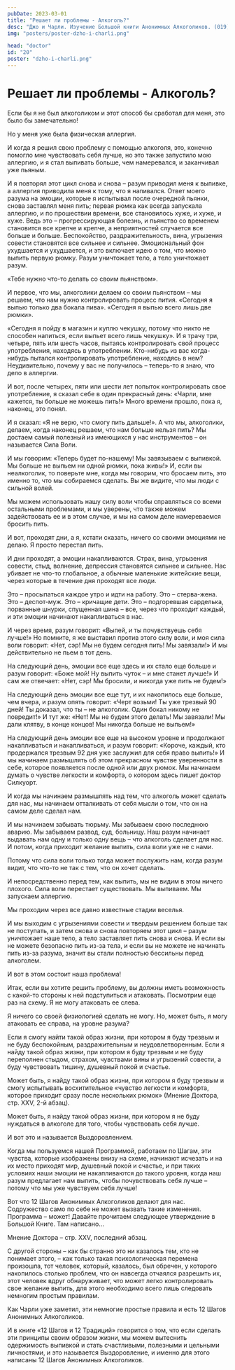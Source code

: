 ```yaml
---
pubDate: 2023-03-01
title: "Решает ли проблемы - Алкоголь?"
desc: "Джо и Чарли. Изучение Большой книги Анонимных Алкоголиков. (019)"
img: "posters/poster-dzho-i-charli.png"

head: "doctor"
id: "20"
poster: "dzho-i-charli.png"
---
```


# Решает ли проблемы - Алкоголь?

Если бы я не был алкоголиком и этот способ бы сработал для меня, это было бы замечательно!

Но у меня уже была физическая аллергия.

И когда я решил свою проблему с помощью алкоголя, это, конечно помогло мне чувствовать себя лучше, но это также запустило мою аллергию, и я стал выпивать больше, чем намеревался, и заканчивал уже пьяным.

И я повторял этот цикл снова и снова – разум приводил меня к выпивке, а аллергия приводила меня к тому, что я напивался. Ответ моего разума на эмоции, которые я испытывал после очередной пьянки, снова заставлял меня пить; первая рюмка как всегда запускала аллергию, и по прошествии времени, все становилось хуже, и хуже, и хуже. Ведь это – прогрессирующая болезнь, и пьянство со временем становится все крепче и крепче, а неприятностей случается все больше и больше. Беспокойство, раздражительность, вина, угрызения совести становятся все сильнее и сильнее. Эмоциональный фон ухудшается и ухудшается, и это включает идею о том, что можно выпить первую рюмку. Разум уничтожает тело, а тело уничтожает разум.

«Тебе нужно что-то делать со своим пьянством».

И первое, что мы, алкоголики делаем со своим пьянством – мы решаем, что нам нужно контролировать процесс пития. «Сегодня я выпью только два бокала пива». «Сегодня я выпью всего лишь две рюмки».

«Сегодня я пойду в магазин и куплю чекушку, потому что никто не способен напиться, если выпьет всего лишь чекушку». И я трачу три, четыре, пять или шесть часов, пытаясь контролировать свой процесс употребления, находясь в употреблении. Кто-нибудь из вас когда-нибудь пытался контролировать употребление, находясь в нем? Неудивительно, почему у вас не получилось – теперь-то я знаю, что дело в аллергии.

И вот, после четырех, пяти или шести лет попыток контролировать свое употребление, я сказал себе в один прекрасный день: «Чарли, мне кажется, ты больше не можешь пить!» Много времени прошло, пока я, наконец, это понял.

И я сказал: «Я не верю, что смогу пить дальше!». А что мы, алкоголики, делаем, когда наконец решаем, что нам больше нельзя пить? Мы достаем самый полезный из имеющихся у нас инструментов – он называется Сила Воли.

И мы говорим: «Теперь будет по-нашему! Мы завязываем с выпивкой. Мы больше не выпьем ни одной рюмки, пока живы!» И, если вы неалкоголик, то поверьте мне, когда мы говорим, что бросаем пить, это именно то, что мы собираемся сделать. Вы же видите, что мы люди с сильной волей.

Мы можем использовать нашу силу воли чтобы справляться со всеми остальными проблемами, и мы уверены, что также можем задействовать ее и в этом случае, и мы на самом деле намереваемся бросить пить.

И вот, проходят дни, а я, кстати сказать, ничего со своими эмоциями не делаю. Я просто перестал пить.

И дни проходят, а эмоции накапливаются. Страх, вина, угрызения совести, стыд, волнение, депрессия становятся сильнее и сильнее. Нас убивает не что-то глобальное, а обычные маленькие житейские вещи, через которые в течение дня проходят все люди.

Это – просыпаться каждое утро и идти на работу. Это – стерва-жена. Это – деспот-муж. Это – кричащие дети. Это – подгоревшая сарделька, порванные шнурки, спущенная шина – все, через что проходит каждый, и эти эмоции начинают накапливаться в нас.

И через время, разум говорит: «Выпей, и ты почувствуешь себя лучше!» Но помните, я же выставил против этого силу воли, и моя сила воли говорит: «Нет, сэр! Мы не будем сегодня пить! Мы завязали!» И мы действительно не пьем в тот день.

На следующий день, эмоции все еще здесь и их стало еще больше и разум говорит: «Боже мой! Ну выпить чуток – и мне станет лучше!» И сам же отвечает: «Нет, сэр! Мы бросили, и никогда уже пить не будем!»

На следующий день эмоции все еще тут, и их накопилось еще больше, чем вчера, и разум опять говорит: «Черт возьми! Ты уже трезвый 90 дней! Ты доказал, что ты – не алкоголик. Один бокал никому не повредит!» И тут же: «Нет! Мы не будем этого делать! Мы завязали! Мы дали клятву, в конце концов! Мы никогда больше не выпьем!»

На следующий день эмоции все еще на высоком уровне и продолжают накапливаться и накапливаться, и разум говорит: «Короче, каждый, кто продержался трезвым 92 дня уже заслужил для себя право выпить!» И мы начинаем размышлять об этом прекрасном чувстве уверенности в себе, которое появляется после одной или двух рюмок. Мы начинаем думать о чувстве легкости и комфорта, о котором здесь пишет доктор Силкуорт.

И когда мы начинаем размышлять над тем, что алкоголь может сделать для нас, мы начинаем отталкивать от себя мысли о том, что он на самом деле сделал нам.

И мы начинаем забывать тюрьму. Мы забываем свою последнюю аварию. Мы забываем развод, суд, больницу. Наш разум начинает выдавать нам одну и только одну вещь – что алкоголь сделает для нас. И потом, когда приходит желание выпить, сила воли уже не с нами.

Потому что сила воли только тогда может послужить нам, когда разум видит, что что-то не так с тем, что он хочет сделать.

И непосредственно перед тем, как выпить, мы не видим в этом ничего плохого. Сила воли перестает существовать. Мы выпиваем. Мы запускаем аллергию.

Мы проходим через все давно известные стадии веселья.

И мы выходим с угрызениями совести и твердым решением больше так не поступать, и затем снова и снова повторяем этот цикл – разум уничтожает наше тело, а тело заставляет пить снова и снова. И если вы не можете безопасно пить из-за тела, и если вы не можете не начинать пить из-за разума, значит вы стали полностью бессильны перед алкоголем.

И вот в этом состоит наша проблема!

Итак, если вы хотите решить проблему, вы должны иметь возможность с какой-то стороны к ней подступиться и атаковать. Посмотрим еще раз на схему. Я не могу атаковать ее слева.

Я ничего со своей физиологией сделать не могу. Но, может быть, я могу атаковать ее справа, на уровне разума?

Если я смогу найти такой образ жизни, при котором я буду трезвым и не буду беспокойным, раздражительным и неудовлетворенным. Если я найду такой образ жизни, при котором я буду трезвым и не буду переполнен стыдом, страхом, чувствами вины и угрызений совести, а буду чувствовать тишину, душевный покой и счастье.

Может быть, я найду такой образ жизни, при котором я буду трезвым и смогу испытывать восхитительное «чувство легкости и комфорта, которое приходит сразу после нескольких рюмок» (Мнение Доктора, стр. XXV, 2-й абзац).

Может быть, я найду такой образ жизни, при котором я не буду нуждаться в алкоголе для того, чтобы чувствовать себя лучше.

И вот это и называется Выздоровлением.

Когда мы пользуемся нашей Программой, работаем по Шагам, эти чувства, которые изображены внизу на схеме, начинают исчезать и на их место приходят мир, душевный покой и счастье, и при таких условиях наши эмоции не накапливаются до такого уровня, когда наш разум предлагает нам выпить, чтобы почувствовать себя лучше – потому что мы уже чувствуем себя лучше!

Вот что 12 Шагов Анонимных Алкоголиков делают для нас. Содружество само по себе не может вызвать такие изменения. Программа – может! Давайте прочитаем следующее утверждение в Большой Книге. Там написано…

Мнение Доктора – стр. XXV, последний абзац.

С другой стороны – как бы странно это ни казалось тем, кто не понимает этого, – как только такая психологическая перемена произошла, тот человек, который, казалось, был обречен, у которого накопилось столько проблем, что он навсегда отчаялся разрешить их, этот человек вдруг обнаруживает, что может легко контролировать свое желание выпить, для этого необходимо всего лишь следовать немногим простым правилам.

Как Чарли уже заметил, эти немногие простые правила и есть 12 Шагов Анонимных Алкоголиков.

И в книге «12 Шагов и 12 Традиций» говорится о том, что если сделать эти принципы своим образом жизни, мы можем вытеснить одержимость выпивкой и стать счастливыми, полезными и цельными личностями, и это называется Выздоровление, и именно для этого написаны 12 Шагов Анонимных Алкоголиков.
